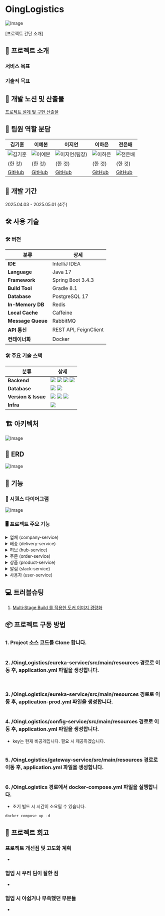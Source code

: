 # OingLogistics

![Image](https://github.com/user-attachments/assets/4603ea0e-f28b-4859-800f-984484d22703)

[프로젝트 간단 소개]

## :walking: 프로젝트 소개

### 서비스 목표


### 기술적 목표




## :memo: 개발 노션 및 산출물

[프로젝트 설계 및 구현 산출물](https://github.com/BoeingMerryHo/kbo-ticketing-platform/wiki)

## :construction_worker: 팀원 역할 분담

| 김기훈 | 이예본 | 이지언 | 이하은 | 전은배 |
|--------|--------|--------|--------|--------|
| ![김기훈](https://github.com/user-attachments/assets/84fb1bd5-32f5-4cce-bc65-3f6daf89c144) | ![이예본](https://github.com/user-attachments/assets/24347135-3c55-409f-af30-81bf898b2c6e) | ![이지언(팀장)](https://github.com/user-attachments/assets/bf8f40c5-89ea-4945-a3eb-c690fb62c145) | ![이하은](https://github.com/user-attachments/assets/220ea7de-5ba8-4d4c-841b-cac92aa5a648) | ![전은배](https://github.com/user-attachments/assets/e418f56b-5e91-4046-9f79-a6482f0237e7)
| (한 것) | (한 것) | (한 것) | (한 것) | (한 것) |
| [GitHub](https://github.com/oneul0) | [GitHub](https://github.com/ybon1107) | [GitHub](https://github.com/Leejieon) | [GitHub](https://github.com/haisley77) | [GitHub](https://github.com/Juneunbae) |


## :calendar: 개발 기간

2025.04.03 - 2025.05.01 (4주)

## :hammer_and_wrench: 사용 기술

### 🛠 버전


| 분류               | 상세                                      |
|--------------------|-------------------------------------------|
| **IDE**            | IntelliJ IDEA                             |
| **Language**       | Java 17                                   |
| **Framework**      | Spring Boot 3.4.3                         |
| **Build Tool**     | Gradle 8.1                                |
| **Database**       | PostgreSQL 17                             |
| **In-Memory DB**   | Redis                                     |
| **Local Cache**    | Caffeine                                  |
| **Message Queue**  | RabbitMQ                                  |
| **API 통신**       | REST API, FeignClient                     |
| **컨테이너화**     | Docker                                    |


### 🛠 주요 기술 스택

| 분류               | 상세                                      |
|--------------------|-------------------------------------------|
| **Backend**            | <img src="https://img.shields.io/badge/java-007396?style=flat-square&logo=java&logoColor=white"/> <img src="https://img.shields.io/badge/SpringBoot-6DB33F?style=flat-square&logo=SpringBoot&logoColor=white"/> <img src="https://img.shields.io/badge/SpringSecurity-6DB33F?style=flat-square&logo=springsecurity&logoColor=white"/> <img src="https://img.shields.io/badge/RabbitMQ-FF6600?style=flat-square&logo=rabbitmq&logoColor=white"/>                           |
| **Database**       | <img src="https://img.shields.io/badge/postgresql-4169E1?style=flat-square&logo=postgresql&logoColor=white"/> <img src="https://img.shields.io/badge/redis-FF4438?style=flat-square&logo=redis&logoColor=white">                                  |
| **Version & Issue**      | <img src="https://img.shields.io/badge/git-F05032?style=flat-square&logo=git&logoColor=white"> <img src="https://img.shields.io/badge/github-181717?style=flat-square&logo=github&logoColor=white"> <img src="https://img.shields.io/badge/notion-000000?style=flat-square&logo=notion&logoColor=white">                       |
| **Infra**     | <img src="https://img.shields.io/badge/docker-2496ED?style=flat-square&logo=docker&logoColor=white">                              |



## :building_construction: 아키텍처

![Image]()

## :memo: ERD

![Image]()


## :movie_camera: 기능

### :memo: 시퀀스 다이어그램

![Image]()

### :desktop_computer: 프로젝트 주요 기능

<details>
<summary>업체 (company-service)</summary>

 ### Company (업체 관리)

- **CompanyAdminController (/admin/v1/companies)**
    - 새로운 업체 생성
    - 업체 목록 전체 조회
    - 특정 업체 상세 조회
    - 특정 업체 정보 수정
    - 특정 업체 삭제
- **CompanyController (/api/v1/companies)**
    - 새로운 업체 생성
    - 업체 목록 전체 조회
    - 특정 업체 상세 조회
    - 특정 업체 정보 수정
    - 특정 업체 삭제
- **CompanyFeignClientController (/company-service/companies)**
    - 특정 업체 상세 조회
      
</details>
<details>
<summary>배송 (delivery-service)</summary>

 ### Delivery (배송 관리)

- **DeliveryAdminController (/admin/v1/deliveries)**
    - 새로운 배송 생성 (테스트 용도, 메시지큐 도입으로 사용 중단)
    - 특정 배송 정보 수정
    - 특정 배송 상태 수정
    - 특정 배송 삭제
    - 특정 배송 상세 조회
    - 배송 목록 전체 조회
    - 특정 배송 경로 상세 조회
    - 특정 배송의 경로 목록 조회
    - 특정 배송 경로 상태 수정
- **DeliveryController (/api/v1/deliveries)**
    - 특정 배송 정보 수정
    - 특정 배송 상태 수정
    - 특정 배송 삭제
    - 특정 배송 상세 조회
    - 배송 목록 전체 조회
    - 특정 배송 경로 상세 조회
    - 특정 배송의 경로 목록 조회
    - 특정 배송 경로 상태 수정
- **DeliveryManagerController (/api/v1/deliveries/managers)**
    - 특정 배송 담당자 상세 조회
    - 특정 배송 담당자 전체 조회
- **DeliveryManagerAdminController (/admin/v1/deliveries/managers)**
    - 특정 배송 담당자 상세 조회
    - 특정 배송 담당자 전체 조회
      
</details>
<details>
<summary>허브 (hub-service)</summary>

 ### Hub (허브 관리)

- **HubAdminController (/admin/v1/hubs)**
    - 특정 허브 상세 조회
    - 허브 목록 전체 조회
    - 새로운 허브 생성
    - 특정 허브 정보 수정
    - 특정 허브 삭제
- **HubController (/api/v1/hubs)**
    - 허브 목록 전체 조회
    - 특정 허브 상세 조회
- **HubFeignClientController (/hub-service)**
    - managerId로 허브 정보 조회
    - 최적의 허브 경로 조회
    - 특정 허브 상세 조회
- **HubRouteAdminController (/admin/v1/hub-routes)**
    - 새로운 허브 경로 생성
    - 특정 허브 경로 상세 조회
    - 허브 경로 목록 전체 조회
    - 특정 허브 경로 정보 수정
    - 특정 허브 경로 삭제
      
</details>
<details>
<summary>주문 (order-service)</summary>

 ### Order (주문 관리)

- **OrderAdminController (/admin/v1/orders)**
    - 주문 목록 전체 조회
    - 새로운 주문 생성
    - 특정 주문 상세 조회
    - 특정 주문 정보 수정
    - 특정 주문 삭제
    - 특정 주문의 상세 주문 삭제
- **OrderController (/api/v1/orders)**
    - 주문 목록 전체 조회
    - 특정 주문 상세 조회
    - 새로운 주문 생성
    - 특정 주문 정보 수정
    - 특정 주문 삭제
    - 특정 주문의 상세 주문 삭제
- **OrderFeignClientController (/order-service/orders)**
    - 특정 주문 조회
      
</details>
<details>
<summary>상품 (product-service)</summary>

 ### Product (상품 관리)

- **ProductAdminController (/admin/v1/products)**
    - 새로운 상품 등록
    - 상품 목록 전체 조회
    - 특정 상품 상세 조회
    - 특정 상품 정보 수정
    - 특정 상품 삭제
- **ProductController (/api/v1/products)**
    - 새로운 상품 등록
    - 상품 목록 전체 조회
    - 특정 상품 상세 조회
    - 특정 상품 정보 수정
    - 특정 상품 삭제
- **ProductFeignClientController (/product-service/products)**
    - 특정 상품 상세 조회
      
</details>
<details>
<summary>알림 (slack-service)</summary>

 ### Slack (슬랙 메시지 관리)

- **SlackAdminController (/admin/v1/slack-messages)**
    - 슬랙 메시지 목록 전체 조회
    - 특정 슬랙 메시지 상세 조회
    - 새로운 슬랙 메시지 생성
    - 특정 슬랙 메시지 수정
    - 특정 슬랙 메시지 삭제
- **SlackController (/api/v1/slack-messages)**
    - 새로운 슬랙 메시지 생성 (발송)
      
</details>
<details>
<summary>사용자 (user-service)</summary>

 ### User (사용자 관리)

- **UserAdminController (/admin/v1/users)**
    - 사용자 회원가입
    - 사용자 로그인
    - 사용자 로그아웃
    - 새로운 사용자 생성
    - 특정 사용자 조회
    - 사용자 목록 전체 조회
    - 특정 사용자 정보 수정
    - 특정 사용자에게 권한 부여
    - 특정 사용자 권한 업데이트
    - 특정 사용자 권한 삭제
    - 특정 사용자 삭제
    - 슬랙 인증 코드 요청
    - 슬랙 인증 코드 확인
- **UserController (/api/v1/users)**
    - 사용자 회원가입
    - 사용자 로그인
    - 사용자 로그아웃
    - 특정 사용자 조회
    - 슬랙 인증 코드 요청
    - 슬랙 인증 코드 확인
- **UserFeignClientController (/user-service/users)**
    - 역할별 사용자 목록 조회
    - 배송 서비스 요청으로 역할별 사용자 맵 조회
    - 사용자 ID로 역할 조회
    - 사용자 ID로 슬랙 ID 조회
    - 사용자 ID로 사용자 이름 조회
      
</details>

## :computer: 트러블슈팅

1. [Multi‐Stage Build 를 적용한 도커 이미지 경량화](https://github.com/5ingMaryho/OingLogistics/wiki/%F0%9F%90%B3Multi%E2%80%90Stage-Build-%EB%A5%BC-%EC%A0%81%EC%9A%A9%ED%95%9C-%EB%8F%84%EC%BB%A4-%EC%9D%B4%EB%AF%B8%EC%A7%80-%EA%B2%BD%EB%9F%89%ED%99%94)

## :package: 프로젝트 구동 방법

### 1. Project 소스 코드를 Clone 합니다.

```

```

### 2. /OingLogistics/eureka-service/src/main/resources 경로로 이동 후, application.yml 파일을 생성합니다.

```


```

### 3. /OingLogistics/eureka-service/src/main/resources 경로로 이동 후, application-prod.yml 파일을 생성합니다.

```

```


### 4. /OingLogistics/config-service/src/main/resources 경로로 이동 후, application.yml 파일을 생성합니다.

+ key는 현재 비공개입니다. 필요 시 제공하겠습니다.

```

```

### 5. /OingLogistics/gateway-service/src/main/resources 경로로 이동 후, application.yml 파일을 생성합니다.

```

```

### 6. /OingLogistics 경로에서 docker-compose.yml 파일을 실행합니다.

+ 초기 빌드 시 시간이 소요될 수 있습니다.

```
docker compose up -d
```


## :memo: 프로젝트 회고

### 프로젝트 개선점 및 고도화 계획
- 

### 협업 시 우리 팀이 잘한 점
- 

### 협업 시 아쉽거나 부족했던 부분들
- 


